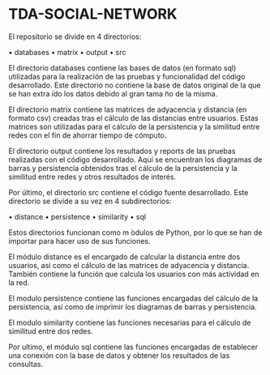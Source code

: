 # TDA-SOCIAL-NETWORK

El repositorio se divide en 4 directorios:

• databases
• matrix
• output
• src

El directorio databases contiene las bases de datos (en formato sql) utilizadas para la realización
de las pruebas y funcionalidad del código desarrollado. Este directorio no contiene la base de datos
original de la que se han extra ́ıdo los datos debido al gran tama ̃no de la misma.

El directorio matrix contiene las matrices de adyacencia y distancia (en formato csv) creadas
tras el cálculo de las distancias entre usuarios. Estas matrices son utilizadas para el cálculo de la
persistencia y la similitud entre redes con el fin de ahorrar tiempo de cómputo.

El directorio output contiene los resultados y reports de las pruebas realizadas con el código
desarrollado. Aquí se encuentran los diagramas de barras y persistencia obtenidos tras el cálculo
de la persistencia y la similitud entre redes y otros resultados de interés.

Por último, el directorio src contiene el código fuente desarrollado. Este directorio se divide a su
vez en 4 subdirectorios:

• distance
• persistence
• similarity
• sql

Estos directorios funcionan como m ́odulos de Python, por lo que se han de importar para hacer
uso de sus funciones.

El módulo distance es el encargado de calcular la distancia entre dos usuarios, así como el cálculo
de las matrices de adyacencia y distancia. También contiene la función que calcula los usuarios con
más actividad en la red.

El modulo persistence contiene las funciones encargadas del cálculo de la persistencia, así como
de imprimir los diagramas de barras y persistencia.

El modulo similarity contiene las funciones necesarias para el cálculo de similitud entre dos redes.

Por ultimo, el módulo sql contiene las funciones encargadas de establecer una conexión con la base
de datos y obtener los resultados de las consultas.
